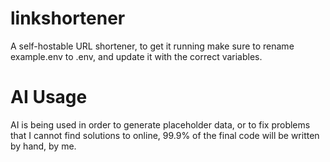 # linkshortener
A self-hostable URL shortener, to get it running make sure to rename example.env to .env, and update it with the correct variables.

# AI Usage
AI is being used in order to generate placeholder data, or to fix problems that I cannot find solutions to online, 99.9% of the final code will be written by hand, by me.

